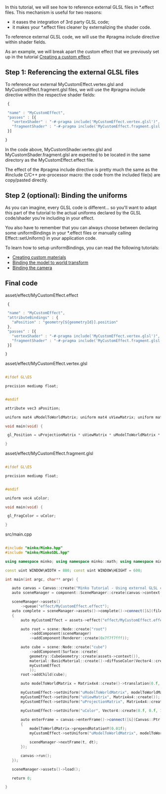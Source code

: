 In this tutorial, we will see how to reference external GLSL files in *.effect files. This mechanism is useful for two reasons:

-   it eases the integration of 3rd party GLSL code;
-   it makes your *.effect files cleaner by externalizing the shader code.

To reference external GLSL code, we will use the 
#pragma include directive within shader fields.

As an example, we will break apart the custom effect that we previously set up in the tutorial [Creating a custom effect](17-Creating_a_custom_effect.md).

Step 1: Referencing the external GLSL files
-------------------------------------------

To reference our external MyCustomEffect.vertex.glsl and MyCustomEffect.fragment.glsl files, we will use the 
#pragma include directive within the respective shader fields:


```javascript
 {

 "name" : "MyCustomEffect",
 "passes" : [{
   "vertexShader" : "-#-pragma include('MyCustomEffect.vertex.glsl')",
   "fragmentShader" : "-#-pragma include('MyCustomEffect.fragment.glsl')"
 }]

} 
```


In the code above, MyCustomShader.vertex.glsl and MyCustomShader.fragment.glsl are expected to be located in the same directory as the MyCustomEffect.effect file.

The effect of the 
#pragma include directive is pretty much the same as the 
#include C/C++ pre-processor macro: the code from the included file(s) are copy/pasted directly.

Step 2 (optional): Binding the uniforms
---------------------------------------

As you can imagine, every GLSL code is different... so you'll want to adapt this part of the tutorial to the actual uniforms declared by the GLSL code/shader you're including in your effect.

You also have to remember that you can always choose between declaring some uniformBindings in your *.effect files or manually calling Effect::setUniform() in your application code.

To learn how to setup uniformBindings, you can read the following tutorials:

-   [Creating custom materials](Creating_custom_materials.md)
-   [Binding the model to world transform](Binding_the_model_to_world_transform.md)
-   [Binding the camera](Binding_the_camera.md)

Final code
----------

asset/effect/MyCustomEffect.effect 
```javascript
 {

 "name" : "MyCustomEffect",
 "attributeBindings" : {
   "aPosition" : "geometry[${geometryId}].position"
 },
 "passes" : [{
   "vertexShader" : "-#-pragma include('MyCustomEffect.vertex.glsl')",
   "fragmentShader" : "-#-pragma include('MyCustomEffect.fragment.glsl')"
 }]

} 
```


asset/effect/MyCustomEffect.vertex.glsl 
```c
 
#ifdef GL\ES

precision mediump float;


#endif

attribute vec3 aPosition;

uniform mat4 uModelToWorldMatrix; uniform mat4 uViewMatrix; uniform mat4 uProjectionMatrix;

void main(void) {

 gl_Position = uProjectionMatrix * uViewMatrix * uModelToWorldMatrix * vec4(aPosition, 1.0);

} 
```


asset/effect/MyCustomEffect.fragment.glsl 
```c
 
#ifdef GL\ES

precision mediump float;


#endif

uniform vec4 uColor;

void main(void) {

 gl_FragColor = uColor;

} 
```


src/main.cpp 
```cpp
 
#include "minko/Minko.hpp" 
#include "minko/MinkoSDL.hpp"

using namespace minko; using namespace minko::math; using namespace minko::component;

const uint WINDOW\WIDTH = 800; const uint WINDOW\HEIGHT = 600;

int main(int argc, char** argv) {

   auto canvas = Canvas::create("Minko Tutorial - Using external GLSL code in effect files", WINDOW_WIDTH, WINDOW_HEIGHT);
   auto sceneManager = component::SceneManager::create(canvas->context());

   sceneManager->assets()
       ->queue("effect/MyCustomEffect.effect");
   auto complete = sceneManager->assets()->complete()->connect([&](file::AssetLibrary::Ptr assets)
   {
       auto myCustomEffect = assets->effect("effect/MyCustomEffect.effect");

       auto root = scene::Node::create("root")
           ->addComponent(sceneManager)
           ->addComponent(Renderer::create(0x7f7f7fff));

       auto cube = scene::Node::create("cube")
           ->addComponent(Surface::create(
           geometry::CubeGeometry::create(assets->context()),
           material::BasicMaterial::create()->diffuseColor(Vector4::create(0.f, 0.f, 1.f, 1.f)),
           myCustomEffect
           ));
       root->addChild(cube);

       auto modelToWorldMatrix = Matrix4x4::create()->translation(0.f, 0.f, -5.f);

       myCustomEffect->setUniform("uModelToWorldMatrix", modelToWorldMatrix);
       myCustomEffect->setUniform("uViewMatrix", Matrix4x4::create());
       myCustomEffect->setUniform("uProjectionMatrix", Matrix4x4::create()->perspective((float)PI * 0.25f, (float)WINDOW_WIDTH / (float)WINDOW_HEIGHT, .1f, 1000.f));

       myCustomEffect->setUniform("uColor", Vector4::create(0.f, 0.f, 1.f, 1.f));

       auto enterFrame = canvas->enterFrame()->connect([&](Canvas::Ptr canvas, float t, float dt)
       {
           modelToWorldMatrix->prependRotationY(0.01f);
           myCustomEffect->setUniform("uModelToWorldMatrix", modelToWorldMatrix);

           sceneManager->nextFrame(t, dt);
       });

       canvas->run();
   });

   sceneManager->assets()->load();

   return 0;

} 
```



